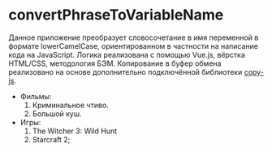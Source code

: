 # convertPhraseToVariableName
Данное приложение преобразует словосочетание в имя переменной в формате lowerCamelCase, ориентированном в частности на написание кода на JavaScript. Логика реализована с помощью Vue.js, вёрстка HTML/CSS, методология БЭМ. Копирование в буфер обмена реализовано на основе дополнительно подключённой библиотеки [copy-js](https://www.npmjs.com/package/copy-js).

+ Фильмы:
  1. Криминальное чтиво.
  2. Большой куш.
+ Игры:
  1. The Witcher 3: Wild Hunt
  2. Starcraft 2;
